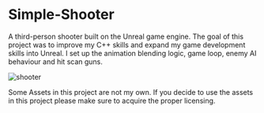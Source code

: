 # Simple-Shooter

A third-person shooter built on the Unreal game engine. The goal of this project was to improve my C++ skills and expand my game development skills into Unreal. I set up the animation blending logic, game loop, enemy AI behaviour and hit scan guns. 

![shooter](https://user-images.githubusercontent.com/62030323/234153816-0d6ac0a9-4346-4c1f-a8b7-1742bf570a54.png)

Some Assets in this project are not my own. If you decide to use the assets in this project please make sure to acquire the proper licensing. 
